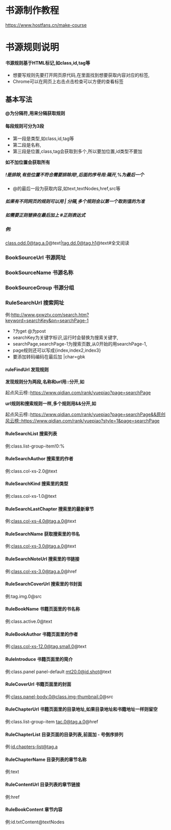 # 书源制作教程
https://www.hostfans.cn/make-course
# 书源规则说明
#### 书源规则基于HTML标记,如class,id,tag等
- 想要写规则先要打开网页原代码,在里面找到想要获取内容对应的标签,
- Chrome可以在网页上右击点击检查可以方便的查看标签
## 基本写法
#### @为分隔符,用来分隔获取规则
#### 每段规则可分为3段
- 第一段是类型,如class,id,tag等
- 第二段是名称,
- 第三段是位置,class,tag会获取到多个,所以要加位置,id类型不要加

**如不加位置会获取所有**

##### !是排除,有些位置不符合需要排除用!,后面的序号用:隔开,%为最后一个
- @的最后一段为获取内容,如text,textNodes,href,src等
##### 如果有不同网页的规则可以用 | 分隔,多个规则会以第一个取到值的为准
##### 如需要正则替换在最后加上 #正则表达式
##### 例:
class.odd.0@tag.a.0@text|tag.dd.0@tag.h1@text#全文阅读

### BookSourceUrl 书源网址
### BookSourceName 书源名称
### BookSourceGroup 书源分组
### RuleSearchUrl 搜索网址
例:http://www.gxwztv.com/search.htm?keyword=searchKey&pn=searchPage-1

- ?为get @为post
- searchKey为关键字标识,运行时会替换为搜索关键字,
- searchPage,searchPage-1为搜索页数,从0开始的用searchPage-1,
- page规则还可以写成{index,index2,index3}
- 要添加转码编码在最后加 |char=gbk

#### ruleFindUrl 发现规则
**发现规则分为两段,名称和url用::分开,如**

起点风云榜::https://www.qidian.com/rank/yuepiao?page=searchPage

**url规则和搜索规则一样,多个规则用&&分开,如**

起点风云榜::https://www.qidian.com/rank/yuepiao?page=searchPage&&原创风云榜::https://www.qidian.com/rank/yuepiao?style=1&page=searchPage

#### RuleSearchList 搜索列表
例:class.list-group-item!0:%
#### RuleSearchAuthor 搜索里的作者
例:class.col-xs-2.0@text
#### RuleSearchKind 搜索里的类型
例:class.col-xs-1.0@text
#### RuleSearchLastChapter 搜索里的最新章节
例:class.col-xs-4.0@tag.a.0@text
#### RuleSearchName 获取搜索里的书名
例:class.col-xs-3.0@tag.a.0@text
#### RuleSearchNoteUrl 搜索里的书链接
例:class.col-xs-3.0@tag.a.0@href
#### RuleSearchCoverUrl 搜索里的书封面
例:tag.img.0@src
#### RuleBookName 书籍页面里的书名称
例:class.active.0@text
#### RuleBookAuthor 书籍页面里的作者
例:class.col-xs-12.0@tag.small.0@text
#### RuleIntroduce 书籍页面里的简介
例:class.panel panel-default mt20.0@id.shot@text
#### RuleCoverUrl 书籍页面里的封面
例:class.panel-body.0@class.img-thumbnail.0@src
#### RuleChapterUrl 书籍页面里的目录地址,如果目录地址和书籍地址一样则留空
例:class.list-group-item tac.0@tag.a.0@href
#### RuleChapterList 目录页面的目录列表,前面加 - 号倒序排列
例:id.chapters-list@tag.a
#### RuleChapterName 目录列表的章节名称
例:text
#### RuleContentUrl 目录列表的章节链接
例:href
#### RuleBookContent 章节内容
例:id.txtContent@textNodes
